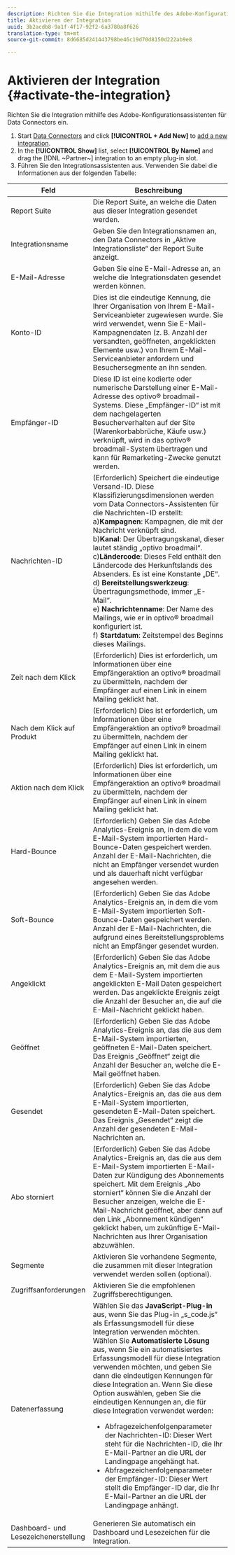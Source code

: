 ```yaml
---
description: Richten Sie die Integration mithilfe des Adobe-Konfigurationsassistenten für Data Connectors ein.
title: Aktivieren der Integration
uuid: 3b2acdb8-9a1f-4f17-92f2-6a3780a8f626
translation-type: tm+mt
source-git-commit: 8d6685d241443798be46c19d70d8150d222ab9e8

---
```



# Aktivieren der Integration {#activate-the-integration}

Richten Sie die Integration mithilfe des Adobe-Konfigurationsassistenten für Data Connectors ein.

1. Start [Data Connectors](https://docs.adobe.com/content/help/en/analytics/import/dataconnectors/getting-started-data-connectors.html) and click **[!UICONTROL + Add New]** to [add a new integration](https://docs.adobe.com/content/help/en/analytics/import/dataconnectors/getting-started-data-connectors.html).
1. In the **[!UICONTROL Show]** list, select **[!UICONTROL By Name]** and drag the [!DNL ~Partner~] integration to an empty plug-in slot.
1. Führen Sie den Integrationsassistenten aus. Verwenden Sie dabei die Informationen aus der folgenden Tabelle:

| Feld | Beschreibung |
|--- |--- |
| Report Suite  | Die Report Suite, an welche die Daten aus dieser Integration gesendet werden. |
| Integrationsname | Geben Sie den Integrationsnamen an, den Data Connectors in „Aktive Integrationsliste“ der Report Suite anzeigt. |
| E-Mail-Adresse | Geben Sie eine E-Mail-Adresse an, an welche die Integrationsdaten gesendet werden können. |
| Konto-ID | Dies ist die eindeutige Kennung, die Ihrer Organisation von Ihrem E-Mail-Serviceanbieter zugewiesen wurde. Sie wird verwendet, wenn Sie E-Mail-Kampagnendaten (z. B. Anzahl der versandten, geöffneten, angeklickten Elemente usw.) von Ihrem E-Mail-Serviceanbieter anfordern und Besuchersegmente an ihn senden. |
| Empfänger-ID | Diese ID ist eine kodierte oder numerische Darstellung einer E-Mail-Adresse des optivo® broadmail-Systems. Diese „Empfänger-ID“ ist mit dem nachgelagerten Besucherverhalten auf der Site (Warenkorbabbrüche, Käufe usw.) verknüpft, wird in das optivo® broadmail-System übertragen und kann für Remarketing-Zwecke genutzt werden. |
| Nachrichten-ID | (Erforderlich) Speichert die eindeutige Versand-ID. Diese Klassifizierungsdimensionen werden vom Data Connectors-Assistenten für die Nachrichten-ID erstellt: <br>a)**Kampagnen**: Kampagnen, die mit der Nachricht verknüpft sind. <br>b)**Kanal**: Der Übertragungskanal, dieser lautet ständig „optivo broadmail“. <br>c)**Ländercode**: Dieses Feld enthält den Ländercode des Herkunftslands des Absenders. Es ist eine Konstante „DE“. <br>d) **Bereitstellungswerkzeug**: Übertragungsmethode, immer „E-Mail“.<br> e) **Nachrichtenname**: Der Name des Mailings, wie er in optivo® broadmail konfiguriert ist. <br>f) **Startdatum**: Zeitstempel des Beginns dieses Mailings. |
| Zeit nach dem Klick | (Erforderlich) Dies ist erforderlich, um Informationen über eine Empfängeraktion an optivo® broadmail zu übermitteln, nachdem der Empfänger auf einen Link in einem Mailing geklickt hat. |
| Nach dem Klick auf Produkt | (Erforderlich) Dies ist erforderlich, um Informationen über eine Empfängeraktion an optivo® broadmail zu übermitteln, nachdem der Empfänger auf einen Link in einem Mailing geklickt hat. |
| Aktion nach dem Klick | (Erforderlich) Dies ist erforderlich, um Informationen über eine Empfängeraktion an optivo® broadmail zu übermitteln, nachdem der Empfänger auf einen Link in einem Mailing geklickt hat. |
| Hard-Bounce | (Erforderlich) Geben Sie das Adobe Analytics-Ereignis an, in dem die vom E-Mail-System importierten Hard-Bounce-Daten gespeichert werden. Anzahl der E-Mail-Nachrichten, die nicht an Empfänger versendet wurden und als dauerhaft nicht verfügbar angesehen werden. |
| Soft-Bounce | (Erforderlich) Geben Sie das Adobe Analytics-Ereignis an, in dem die vom E-Mail-System importierten Soft-Bounce-Daten gespeichert werden. Anzahl der E-Mail-Nachrichten, die aufgrund eines Bereitstellungsproblems nicht an Empfänger gesendet wurden. |
| Angeklickt | (Erforderlich) Geben Sie das Adobe Analytics-Ereignis an, mit dem die aus dem E-Mail-System importierten angeklickten E-Mail Daten gespeichert werden. Das angeklickte Ereignis zeigt die Anzahl der Besucher an, die auf die E-Mail-Nachricht geklickt haben. |
| Geöffnet | (Erforderlich) Geben Sie das Adobe Analytics-Ereignis an, das die aus dem E-Mail-System importierten, geöffneten E-Mail-Daten speichert. Das Ereignis „Geöffnet“ zeigt die Anzahl der Besucher an, welche die E-Mail geöffnet haben. |
| Gesendet | (Erforderlich) Geben Sie das Adobe Analytics-Ereignis an, das die aus dem E-Mail-System importierten, gesendeten E-Mail-Daten speichert. Das Ereignis „Gesendet“ zeigt die Anzahl der gesendeten E-Mail-Nachrichten an. |
| Abo storniert | (Erforderlich) Geben Sie das Adobe Analytics-Ereignis an, das die aus dem E-Mail-System importierten E-Mail-Daten zur Kündigung des Abonnements speichert. Mit dem Ereignis „Abo storniert“ können Sie die Anzahl der Besucher anzeigen, welche die E-Mail-Nachricht geöffnet, aber dann auf den Link „Abonnement kündigen“ geklickt haben, um zukünftige E-Mail-Nachrichten aus Ihrer Organisation abzuwählen. |
| Segmente | Aktivieren Sie vorhandene Segmente, die zusammen mit dieser Integration verwendet werden sollen (optional). |
| Zugriffsanforderungen | Aktivieren Sie die empfohlenen Zugriffsberechtigungen. |
| Datenerfassung | Wählen Sie das **JavaScript-Plug-in** aus, wenn Sie das Plug-in „s_code.js“ als Erfassungsmodell für diese Integration verwenden möchten. Wählen Sie **Automatisierte Lösung** aus, wenn Sie ein automatisiertes Erfassungsmodell für diese Integration verwenden möchten, und geben Sie dann die eindeutigen Kennungen für diese Integration an. Wenn Sie diese Option auswählen, geben Sie die eindeutigen Kennungen an, die für diese Integration verwendet werden:<ul><li>Abfragezeichenfolgenparameter der Nachrichten-ID: Dieser Wert steht für die Nachrichten-ID, die Ihr E-Mail-Partner an die URL der Landingpage angehängt hat.</li><li>Abfragezeichenfolgenparameter der Empfänger-ID: Dieser Wert stellt die Empfänger-ID dar, die Ihr E-Mail-Partner an die URL der Landingpage anhängt.</li></ul> |
| Dashboard- und Lesezeichenerstellung | Generieren Sie automatisch ein Dashboard und Lesezeichen für die Integration. |
